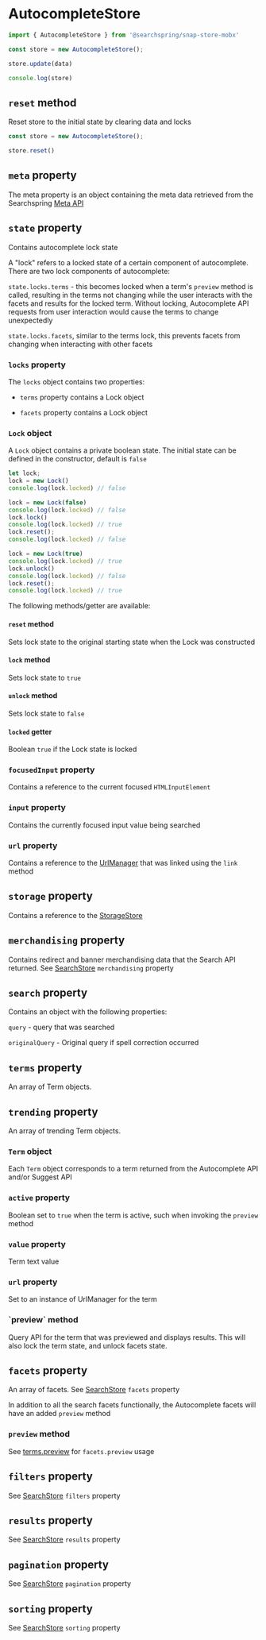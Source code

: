 # AutocompleteStore

```typescript
import { AutocompleteStore } from '@searchspring/snap-store-mobx'

const store = new AutocompleteStore();

store.update(data)

console.log(store)
```

## `reset` method
Reset store to the initial state by clearing data and locks

```typescript
const store = new AutocompleteStore();

store.reset()
```

## `meta` property
The meta property is an object containing the meta data retrieved from the Searchspring [Meta API](https://snapi.kube.searchspring.io/api/v1/#tag/Meta)

## `state` property
Contains autocomplete lock state

A "lock" refers to a locked state of a certain component of autocomplete. There are two lock components of autocomplete:

`state.locks.terms` - this becomes locked when a term's `preview` method is called, resulting in the terms not changing while the user interacts with the facets and results for the locked term. Without locking, Autocomplete API requests from user interaction would cause the terms to change unexpectedly

`state.locks.facets`, similar to the terms lock, this prevents facets from changing when interacting with other facets

<!-- TODO: explain locks better? -->


### `locks` property
The `locks` object contains two properties:

- `terms` property contains a Lock object

- `facets` property contains a Lock object

### `Lock` object
A `Lock` object contains a private boolean state. The initial state can be defined in the constructor, default is `false`

```typescript
let lock;
lock = new Lock()
console.log(lock.locked) // false

lock = new Lock(false)
console.log(lock.locked) // false
lock.lock()
console.log(lock.locked) // true
lock.reset();
console.log(lock.locked) // false

lock = new Lock(true)
console.log(lock.locked) // true
lock.unlock()
console.log(lock.locked) // false
lock.reset();
console.log(lock.locked) // true
```

The following methods/getter are available:

#### `reset` method
Sets lock state to the original starting state when the Lock was constructed

#### `lock` method
Sets lock state to `true`

#### `unlock` method
Sets lock state to `false`

#### `locked` getter
Boolean `true` if the Lock state is locked

### `focusedInput` property
Contains a reference to the current focused `HTMLInputElement`

### `input` property
Contains the currently focused input value being searched

### `url` property
Contains a reference to the [UrlManager](https://github.com/searchspring/snap/tree/main/packages/snap-url-manager) that was linked using the `link` method

## `storage` property
Contains a reference to the [StorageStore](https://github.com/searchspring/snap/tree/main/packages/snap-store-mobx/src/Storage)

<!-- TODO: update link -->

## `merchandising` property
Contains redirect and banner merchandising data that the Search API returned. See [SearchStore](https://github.com/searchspring/snap/tree/main/packages/snap-store-mobx/src/Search) `merchandising` property

## `search` property
Contains an object with the following properties:

`query` - query that was searched

`originalQuery` - Original query if spell correction occurred

## `terms` property
An array of Term objects.

## `trending` property
An array of trending Term objects.

### `Term` object
Each `Term` object corresponds to a term returned from the Autocomplete API and/or Suggest API

### `active` property
Boolean set to `true` when the term is active, such when invoking the `preview` method

### `value` property
Term text value

### `url` property
Set to an instance of UrlManager for the term

<h3 id="AutocompletePreview">`preview` method</h3>

Query API for the term that was previewed and displays results.
This will also lock the term state, and unlock facets state. 


## `facets` property
An array of facets. See [SearchStore](https://github.com/searchspring/snap/tree/main/packages/snap-store-mobx/src/Search) `facets` property

In addition to all the search facets functionally, the Autocomplete facets will have an added `preview` method

### `preview` method
See [terms.preview](#AutocompletePreview) for `facets.preview` usage


## `filters` property
See [SearchStore](https://github.com/searchspring/snap/tree/main/packages/snap-store-mobx/src/Search) `filters` property

## `results` property
See [SearchStore](https://github.com/searchspring/snap/tree/main/packages/snap-store-mobx/src/Search) `results` property

## `pagination` property
See [SearchStore](https://github.com/searchspring/snap/tree/main/packages/snap-store-mobx/src/Search) `pagination` property

## `sorting` property
See [SearchStore](https://github.com/searchspring/snap/tree/main/packages/snap-store-mobx/src/Search) `sorting` property